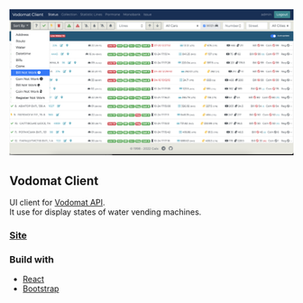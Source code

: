 <img src="docs/client.roganska.com_2.png" />

## Vodomat Client
UI client for [Vodomat API](http://api.roganska.com/redoc).<br>
It use for display states of water vending machines.

### [Site](http://client.roganska.com)

### Build with
- [React](https://reactjs.org)
- [Bootstrap](https://getbootstrap.com)
